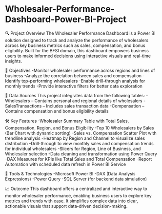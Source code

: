 # Wholesaler-Performance-Dashboard-Power-BI-Project

🔍 Project Overview
The Wholesaler Performance Dashboard is a Power BI solution designed to track and analyze the performance of wholesalers across key business metrics such as sales, compensation, and bonus eligibility. Built for the BFSI domain, this dashboard empowers business users to make informed decisions using interactive visuals and real-time insights.

🎯 Objectives
-Monitor wholesaler performance across regions and lines of business
-Analyze the correlation between sales and compensation
-Identify top-performing wholesalers
-Enable drill-through analysis for monthly trends
-Provide interactive filters for better data exploration

🧩 Data Sources
This project integrates data from the following tables:
-Wholesalers – Contains personal and regional details of wholesalers
-SalesTransactions – Includes sales transaction data
-Compensation – Contains compensation and bonus eligibility details

🛠️ Key Features
 -Wholesaler Summary Table with Total Sales, Compensation, Region, and Bonus Eligibility
 -Top 10 Wholesalers by Sales (Bar Chart with dynamic sorting)
 -Sales vs. Compensation Scatter Plot with trendline analysis
 -Heatmap by Region and Channel to visualize sales distribution
 -Drill-through to view monthly sales and compensation trends for individual wholesalers
 -Slicers for Region, Line of Business, and Wholesaler selection
 -Data cleaning and transformation using Power Query
 -DAX Measures for KPIs like Total Sales and Total Compensation
 -Report Automation with scheduled data refresh in Power BI Service

📌 Tools & Technologies
-Microsoft Power BI
-DAX (Data Analysis Expressions)
-Power Query
-SQL Server (for backend data simulation)

📈 Outcome
This dashboard offers a centralized and interactive way to monitor wholesaler performance, enabling business users to explore key metrics and trends with ease. It simplifies complex data into clear, actionable visuals that support data-driven decision-making.

